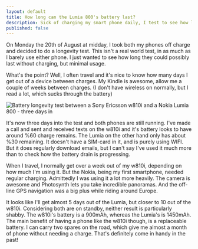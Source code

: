 ```yaml
---
layout: default
title: How long can the Lumia 800's battery last?
description: Sick of charging my smart phone daily, I test to see how long the Lumia will last compared to my very old Sony Ericsson w810i
published: false
---
```


On Monday the 20th of August at midday, I took both my phones off charge and decided to do a longevity test. This isn't a real world test, in as much as I barely use either phone. I just wanted to see how long they could possibly last without charging, but minimal usage.

What's the point? Well, I often travel and it's nice to know how many days I get out of a device between charges. My Kindle is awesome, allow me a couple of weeks between charges. (I don't have wireless on normally, but I read a lot, which sucks through the battery)

![Battery longevity test between a Sony Ericsson w810i and a Nokia Lumia 800 - three days in](http://davebeer.com/img/w810i-vs-lumia800-battery-test.jpg)

It's now three days into the test and both phones are still running. I've made a call and sent and received texts on the w810i and it's battery looks to have around %60 charge remains. The Lumia on the other hand only has about %30 remaining. It doesn't have a SIM-card in it, and is purely using WIFI. But it does regularly download emails, but I can't say I've used it much more than to check how the battery drain is progressing.

When I travel, I normally get over a week out of my w810i, depending on how much I'm using it. But the Nokia, being my first smartphone, needed regular charging. Admittedly I was using it a lot more heavily. The camera is awesome and Photosynth lets you take incredible panoramas. And the off-line GPS navigation was a big plus while riding around Europe.

It looks like I'll get almost 5 days out of the Lumia, but closer to 10 out of the w810i. Considering both are on standby, neither result is particularly shabby. The w810i's battery is a 900mAh, whereas the Lumia's is 1450mAh. The main benefit of having a phone like the w810i though, is a replaceable battery. I can carry two spares on the road, which give me almost a month of phone without needing a charge. That's definitely come in handy in the past!